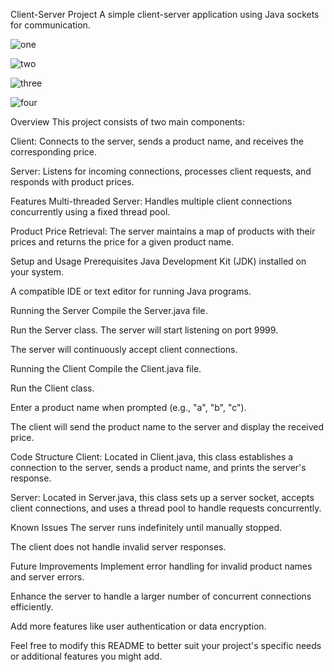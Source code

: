 Client-Server Project
A simple client-server application using Java sockets for communication.

![one](https://github.com/user-attachments/assets/5b9a5d75-0172-4829-93cd-263cc02b0dce)

![two](https://github.com/user-attachments/assets/868ab1ed-7820-4a53-83d0-c00fd59bf814)

![three](https://github.com/user-attachments/assets/810645b9-358f-40c2-a926-554e639aea97)

![four](https://github.com/user-attachments/assets/305b31e4-06fb-497b-b937-b945449a4e83)

Overview
This project consists of two main components:

Client: Connects to the server, sends a product name, and receives the corresponding price.

Server: Listens for incoming connections, processes client requests, and responds with product prices.

Features
Multi-threaded Server: Handles multiple client connections concurrently using a fixed thread pool.

Product Price Retrieval: The server maintains a map of products with their prices and returns the price for a given product name.

Setup and Usage
Prerequisites
Java Development Kit (JDK) installed on your system.

A compatible IDE or text editor for running Java programs.

Running the Server
Compile the Server.java file.

Run the Server class. The server will start listening on port 9999.

The server will continuously accept client connections.

Running the Client
Compile the Client.java file.

Run the Client class.

Enter a product name when prompted (e.g., "a", "b", "c").

The client will send the product name to the server and display the received price.

Code Structure
Client: Located in Client.java, this class establishes a connection to the server, sends a product name, and prints the server's response.

Server: Located in Server.java, this class sets up a server socket, accepts client connections, and uses a thread pool to handle requests concurrently.

Known Issues
The server runs indefinitely until manually stopped.

The client does not handle invalid server responses.

Future Improvements
Implement error handling for invalid product names and server errors.

Enhance the server to handle a larger number of concurrent connections efficiently.

Add more features like user authentication or data encryption.

Feel free to modify this README to better suit your project's specific needs or additional features you might add.
